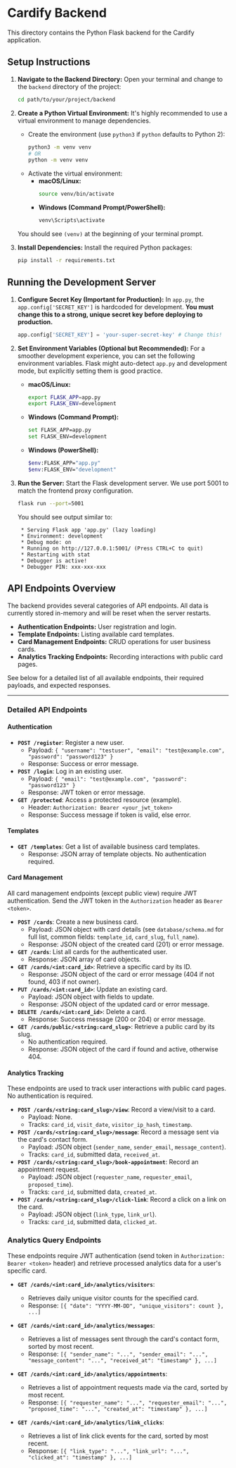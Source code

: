# Cardify Backend

This directory contains the Python Flask backend for the Cardify application.

## Setup Instructions

1.  **Navigate to the Backend Directory:**
    Open your terminal and change to the `backend` directory of the project:
    ```bash
    cd path/to/your/project/backend
    ```

2.  **Create a Python Virtual Environment:**
    It's highly recommended to use a virtual environment to manage dependencies.
    *   Create the environment (use `python3` if `python` defaults to Python 2):
        ```bash
        python3 -m venv venv
        # OR
        python -m venv venv
        ```
    *   Activate the virtual environment:
        *   **macOS/Linux:**
            ```bash
            source venv/bin/activate
            ```
        *   **Windows (Command Prompt/PowerShell):**
            ```bash
            venv\Scripts\activate
            ```
    You should see `(venv)` at the beginning of your terminal prompt.

3.  **Install Dependencies:**
    Install the required Python packages:
    ```bash
    pip install -r requirements.txt
    ```

## Running the Development Server

1.  **Configure Secret Key (Important for Production):**
    In `app.py`, the `app.config['SECRET_KEY']` is hardcoded for development. **You must change this to a strong, unique secret key before deploying to production.**
    ```python
    app.config['SECRET_KEY'] = 'your-super-secret-key' # Change this!
    ```

2.  **Set Environment Variables (Optional but Recommended):**
    For a smoother development experience, you can set the following environment variables. Flask might auto-detect `app.py` and development mode, but explicitly setting them is good practice.
    *   **macOS/Linux:**
        ```bash
        export FLASK_APP=app.py
        export FLASK_ENV=development
        ```
    *   **Windows (Command Prompt):**
        ```bash
        set FLASK_APP=app.py
        set FLASK_ENV=development
        ```
    *   **Windows (PowerShell):**
        ```bash
        $env:FLASK_APP="app.py"
        $env:FLASK_ENV="development"
        ```

3.  **Run the Server:**
    Start the Flask development server. We use port 5001 to match the frontend proxy configuration.
    ```bash
    flask run --port=5001
    ```
    You should see output similar to:
    ```
     * Serving Flask app 'app.py' (lazy loading)
     * Environment: development
     * Debug mode: on
     * Running on http://127.0.0.1:5001/ (Press CTRL+C to quit)
     * Restarting with stat
     * Debugger is active!
     * Debugger PIN: xxx-xxx-xxx
    ```

## API Endpoints Overview

The backend provides several categories of API endpoints. All data is currently stored in-memory and will be reset when the server restarts.

*   **Authentication Endpoints:** User registration and login.
*   **Template Endpoints:** Listing available card templates.
*   **Card Management Endpoints:** CRUD operations for user business cards.
*   **Analytics Tracking Endpoints:** Recording interactions with public card pages.

See below for a detailed list of all available endpoints, their required payloads, and expected responses.

---

### Detailed API Endpoints

#### Authentication

*   **`POST /register`**: Register a new user.
    *   Payload: `{ "username": "testuser", "email": "test@example.com", "password": "password123" }`
    *   Response: Success or error message.
*   **`POST /login`**: Log in an existing user.
    *   Payload: `{ "email": "test@example.com", "password": "password123" }`
    *   Response: JWT token or error message.
*   **`GET /protected`**: Access a protected resource (example).
    *   Header: `Authorization: Bearer <your_jwt_token>`
    *   Response: Success message if token is valid, else error.

#### Templates

*   **`GET /templates`**: Get a list of available business card templates.
    *   Response: JSON array of template objects. No authentication required.

#### Card Management

All card management endpoints (except public view) require JWT authentication. Send the JWT token in the `Authorization` header as `Bearer <token>`.

*   **`POST /cards`**: Create a new business card.
    *   Payload: JSON object with card details (see `database/schema.md` for full list, common fields: `template_id`, `card_slug`, `full_name`).
    *   Response: JSON object of the created card (201) or error message.
*   **`GET /cards`**: List all cards for the authenticated user.
    *   Response: JSON array of card objects.
*   **`GET /cards/<int:card_id>`**: Retrieve a specific card by its ID.
    *   Response: JSON object of the card or error message (404 if not found, 403 if not owner).
*   **`PUT /cards/<int:card_id>`**: Update an existing card.
    *   Payload: JSON object with fields to update.
    *   Response: JSON object of the updated card or error message.
*   **`DELETE /cards/<int:card_id>`**: Delete a card.
    *   Response: Success message (200 or 204) or error message.
*   **`GET /cards/public/<string:card_slug>`**: Retrieve a public card by its slug.
    *   No authentication required.
    *   Response: JSON object of the card if found and active, otherwise 404.

#### Analytics Tracking

These endpoints are used to track user interactions with public card pages. No authentication is required.

*   **`POST /cards/<string:card_slug>/view`**: Record a view/visit to a card.
    *   Payload: None.
    *   Tracks: `card_id`, `visit_date`, `visitor_ip_hash`, `timestamp`.
*   **`POST /cards/<string:card_slug>/message`**: Record a message sent via the card's contact form.
    *   Payload: JSON object (`sender_name`, `sender_email`, `message_content`).
    *   Tracks: `card_id`, submitted data, `received_at`.
*   **`POST /cards/<string:card_slug>/book-appointment`**: Record an appointment request.
    *   Payload: JSON object (`requester_name`, `requester_email`, `proposed_time`).
    *   Tracks: `card_id`, submitted data, `created_at`.
*   **`POST /cards/<string:card_slug>/click-link`**: Record a click on a link on the card.
    *   Payload: JSON object (`link_type`, `link_url`).
    *   Tracks: `card_id`, submitted data, `clicked_at`.

### Analytics Query Endpoints

These endpoints require JWT authentication (send token in `Authorization: Bearer <token>` header) and retrieve processed analytics data for a user's specific card.

*   **`GET /cards/<int:card_id>/analytics/visitors`**:
    *   Retrieves daily unique visitor counts for the specified card.
    *   Response: `[{ "date": "YYYY-MM-DD", "unique_visitors": count }, ...]`

*   **`GET /cards/<int:card_id>/analytics/messages`**:
    *   Retrieves a list of messages sent through the card's contact form, sorted by most recent.
    *   Response: `[{ "sender_name": "...", "sender_email": "...", "message_content": "...", "received_at": "timestamp" }, ...]`

*   **`GET /cards/<int:card_id>/analytics/appointments`**:
    *   Retrieves a list of appointment requests made via the card, sorted by most recent.
    *   Response: `[{ "requester_name": "...", "requester_email": "...", "proposed_time": "...", "created_at": "timestamp" }, ...]`

*   **`GET /cards/<int:card_id>/analytics/link_clicks`**:
    *   Retrieves a list of link click events for the card, sorted by most recent.
    *   Response: `[{ "link_type": "...", "link_url": "...", "clicked_at": "timestamp" }, ...]`
